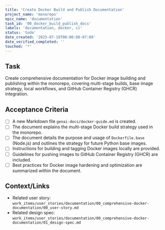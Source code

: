 ```yaml
---
title: 'Create Docker Build and Publish Documentation'
project_name: 'monorepo'
epic_name: 'documentation'
task_id: '00_docker_build_publish_docs'
labels: 'documentation, docker, ci'
status: 'todo'
date_created: '2025-07-19T00:00:00-07:00'
date_verified_completed: ''
touched: '*'
---
```


## Task

Create comprehensive documentation for Docker image building and publishing within the monorepo, covering multi-stage builds, base image strategy, local workflows, and GitHub Container Registry (GHCR) integration.

## Acceptance Criteria

- [ ] A new Markdown file `genai-docs/docker-guide.md` is created.
- [ ] The document explains the multi-stage Docker build strategy used in the monorepo.
- [ ] The document details the purpose and usage of `Dockerfile.base` (Node.js) and outlines the strategy for future Python base images.
- [ ] Instructions for building and tagging Docker images locally are provided.
- [ ] Guidelines for pushing images to GitHub Container Registry (GHCR) are included.
- [ ] Best practices for Docker image hardening and optimization are summarized within the document.

## Context/Links

- Related user story: `work_items/user_stories/documentation/00_comprehensive-docker-documentation/00_user-story.md`
- Related design spec: `work_items/user_stories/documentation/00_comprehensive-docker-documentation/01_design-spec.md`
